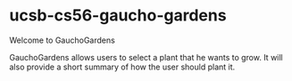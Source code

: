 # ucsb-cs56-gaucho-gardens
Welcome to GauchoGardens

GauchoGardens allows users to select a plant that he wants to grow. It will also provide a short summary of how the user should plant it. 
